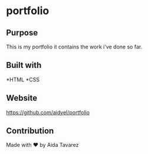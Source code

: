 # portfolio

## Purpose
This is my portfolio it contains the work i've done so far.

## Built with
*HTML
*CSS

## Website
https://github.com/aidyel/portfolio

## Contribution
Made with ❤️ by Aida Tavarez


